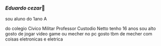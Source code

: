 ### *Eduardo cezar*👋

<!--
**cn1a2304/cn1a2304** is a ✨ _special_ ✨ repository because its `README.md` (this file) appears on your GitHub profile.

Here are some ideas to get you started:

- 🔭 I’m currently working on ...
- 🌱 I’m currently learning ...
- 👯 I’m looking to collaborate on ...
- 🤔 I’m looking for help with ...
- 💬 Ask me about ...
- 📫 How to reach me: ...
- 😄 Pronouns: ...
- ⚡ Fun fact: ...
-->sou aluno do 1ano A
do colegio Civico Militar Professor Custodio Netto tenho 16 anos 
sou alto gosto de jogar video game ou mecher no pc gosto tbm de mecher com coisas eletronicas e eletrica

